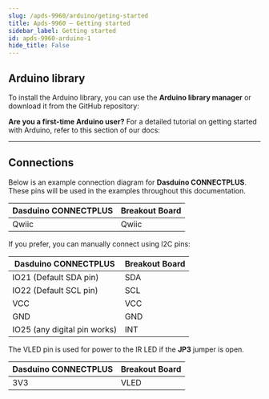 ```yaml
---  
slug: /apds-9960/arduino/geting-started  
title: Apds-9960 – Getting started
sidebar_label: Getting started
id: apds-9960-arduino-1  
hide_title: False  
---
```


## Arduino library

To install the Arduino library, you can use the **Arduino library manager** or download it from the GitHub repository:  
<QuickLink  
  title="APDS-9960 Color and Gesture Sensor breakout Arduino library"  
  description="APDS-9960 Arduino library by Soldered"  
  url="https://github.com/SolderedElectronics/Soldered-APDS9960-Light-Gesture-Color-Sensor-Arduino-Library/tree/main"  
/>  

<InfoBox>

**Are you a first-time Arduino user?** For a detailed tutorial on getting started with Arduino, refer to this section of our docs:

<QuickLink  
  title="Getting started with Arduino"  
  description="A comprehensive tutorial on how to set up and upload code to an Arduino board for the first time, from scratch!"  
  url="/documentation/arduino/quick-start-guide"  
/>  

</InfoBox>

---

## Connections

Below is an example connection diagram for **Dasduino CONNECTPLUS**. These pins will be used in the examples throughout this documentation.

| **Dasduino CONNECTPLUS** | **Breakout Board** |
| ------------------------ | ------------------ |
| Qwiic                    | Qwiic              |

<InfoBox>

If you prefer, you can manually connect using I2C pins:

| **Dasduino CONNECTPLUS**     | **Breakout Board** |
| ---------------------------- | ------------------ |
| IO21 (Default SDA pin)       | SDA                |
| IO22 (Default SCL pin)       | SCL                |
| VCC                          | VCC                |
| GND                          | GND                |
| IO25 (any digital pin works) | INT                |

<WarningBox>The VLED pin is used for power to the IR LED if the **JP3** jumper is open.</WarningBox>

| **Dasduino CONNECTPLUS**     | **Breakout Board** |
| ---------------------------- | ------------------ |
| 3V3                          | VLED               |

</InfoBox>